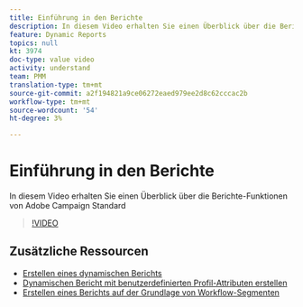 ```yaml
---
title: Einführung in den Berichte
description: In diesem Video erhalten Sie einen Überblick über die Berichte-Funktionen von Adobe Campaign Standard
feature: Dynamic Reports
topics: null
kt: 3974
doc-type: value video
activity: understand
team: PMM
translation-type: tm+mt
source-git-commit: a2f194821a9ce06272eaed979ee2d8c62cccac2b
workflow-type: tm+mt
source-wordcount: '54'
ht-degree: 3%

---
```



# Einführung in den Berichte

In diesem Video erhalten Sie einen Überblick über die Berichte-Funktionen von Adobe Campaign Standard

>[!VIDEO](https://video.tv.adobe.com/v/29461?quality=12)

## Zusätzliche Ressourcen

* [Erstellen eines dynamischen Berichts](/help/reporting/creating-a-dynamic-report.md)
* [Dynamischen Bericht mit benutzerdefinierten Profil-Attributen erstellen](/help/reporting/custom-profile-attributes-dynamic-reports.md)
* [Erstellen eines Berichts auf der Grundlage von Workflow-Segmenten](/help/reporting/report-on-workflow-segments.md)
